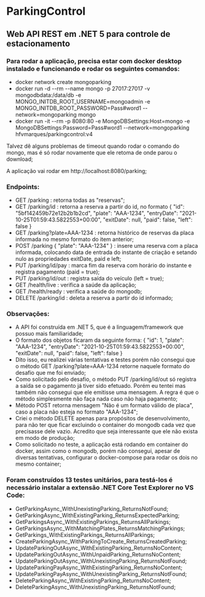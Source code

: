 # ParkingControl
## Web API REST em .NET 5 para controle de estacionamento

### Para rodar a aplicação, precisa estar com docker desktop instalado e funcionando e rodar os seguintes comandos:
- docker network create mongoparking
- docker run -d --rm --name mongo -p 27017:27017 -v mongodbdata:/data/db -e MONGO_INITDB_ROOT_USERNAME=mongoadmin 
-e MONGO_INITDB_ROOT_PASSWORD=Pass#word1 --network=mongoparking mongo
- docker run -it --rm -p 8080:80 -e MongoDBSettings:Host=mongo -e MongoDBSettings:Password=Pass#word1 --network=mongoparking hfvmarques/parkingcontrol:v4

Talvez dê alguns problemas de timeout quando rodar o comando do mongo, mas é só rodar novamente que ele retoma de onde parou o download;

A aplicação vai rodar em http://localhost:8080/parking;

### Endpoints:

- GET /parking : retorna todas as "reservas";
- GET /parking/id : retorna a reserva a partir do id, no formato { "id": "5bf142459b72e12b2b1b2cd", "plate": "AAA-1234", "entryDate": "2021-10-25T01:59:43.5822553+00:00", "exitDate": null, "paid": false, "left": false }
- GET /parking?plate=AAA-1234 : retorna histórico de reservas da placa informada no mesmo formato do item anterior;
- POST /parking { "plate": "AAA-1234" } : insere uma reserva com a placa informada, colocando data de entrada do instante de criação e setando nulo as propriedades exitDate, paid e left;
- PUT /parking/id/pay : marca fim da reserva com horário do instante e registra pagamento (paid = true);
- PUT /parking/id/out : registra saída do veículo (left = true);
- GET /health/live : verifica a saúde da aplicação;
- GET /health/ready : verifica a saúde do mongodb;
- DELETE /parking/id : deleta a reserva a partir do id informado;

### Observações:

- A API foi construída em .NET 5, que é a linguagem/framework que possuo mais familiaridade;
- O formato dos objetos ficaram da seguinte forma: 
{ "id": 1, "plate": "AAA-1234", "entryDate": "2021-10-25T01:59:43.5822553+00:00", "exitDate": null, "paid": false, "left": false }
- Dito isso, eu realizei várias tentativas e testes porém não consegui que o método GET /parking?plate=AAA-1234 retorne naquele formato do desafio que me foi enviado;
- Como solicitado pelo desafio, o método PUT /parking/id/out só registra a saída se o pagamento já tiver sido efetuado. 
Porém eu tentei mas também não consegui que ele emitisse uma mensagem. A regra é que o método simplesmente não faça nada caso não haja pagamento;
- Método POST retorna mensagem "Não é um formato válido de placa", caso a placa não esteja no formato "AAA-1234";
- Criei o método DELETE apenas para propósitos de desenvolvimento, para não ter que ficar excluindo o container do mongodb cada vez que precisasse dele vazio. 
Acredito que seja interessante que ele não exista em modo de produção;
- Como solicitado no teste, a aplicação está rodando em container do docker, assim como o mongodb, porém não consegui, apesar de diversas tentativas, 
configurar o docker-compose para rodar os dois no mesmo container;

### Foram construídos 13 testes unitários, para testá-los é necessário instalar a extensão .NET Core Test Explorer no VS Code:

- GetParkingAsync_WithUnexistingParking_ReturnsNotFound;
- GetParkingAsync_WithExistingParking_ReturnsExpectedParking;
- GetParkingsAsync_WithExistingParkings_ReturnsAllParkings;
- GetParkingsAsync_WithMatchingPlates_ReturnsMatchingParkings;
- GetParkings_WithExistingParkings_ReturnsAllParkings;
- CreateParkingAsync_WithParkingToCreate_ReturnsCreatedParking;
- UpdateParkingOutAsync_WithExistingParking_ReturnsNoContent;
- UpdateParkingOutAsync_WithUnpaidParking_ReturnsNoContent;
- UpdateParkingOutAsync_WithUnexistingParking_ReturnsNotFound;
- UpdateParkingPayAsync_WithExistingParking_ReturnsNoContent;
- UpdateParkingPayAsync_WithUnexistingParking_ReturnsNotFound;
- DeleteParkingAsync_WithExistingParking_ReturnsNoContent;
- DeleteParkingAsync_WithUnexistingParking_ReturnsNotFound;

